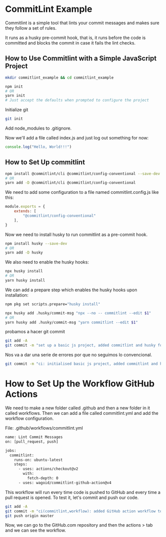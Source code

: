 # CommitLint Example

Commitlint is a simple tool that lints your commit messages and makes sure they follow a set of rules.

It runs as a husky pre-commit hook, that is, it runs before the code is committed and blocks the commit in case it fails the lint checks.

## How to Use Commitlint with a Simple JavaScript Project

```bash
mkdir commitlint_example && cd commitlint_example

npm init
# OR
yarn init
# Just accept the defaults when prompted to configure the project
```

Initialize git

```bash
git init
```

Add node_modules to .gitignore.

Now we'll add a file called index.js and just log out something for now:

```js
console.log("Hello, World!!!")
```

## How to Set Up commitlint

```bash
npm install @commitlint/cli @commitlint/config-conventional --save-dev
# OR
yarn add -D @commitlint/cli @commitlint/config-conventional
```

We need to add some configuration to a file named commitlint.config.js like this:

```js
module.exports = {
    extends: [
        "@commitlint/config-conventional"
    ],
}
```

Now we need to install husky to run commitlint as a pre-commit hook.

```bash
npm install husky --save-dev
# OR
yarn add -D husky
```

We also need to enable the husky hooks:

```bash
npx husky install
# OR
yarn husky install
```
We can add a prepare step which enables the husky hooks upon installation:

```bash
npm pkg set scripts.prepare="husky install"
```

```bash
npx husky add .husky/commit-msg "npx --no -- commitlint --edit $1"
# OR
yarn husky add .husky/commit-msg "yarn commitlint --edit $1"
```

probamos a hacer git commit

```bash
git add -A
git commit -m "set up a basic js project, added commitlint and husky for liniting commit messages"
```

Nos va a dar una serie de errores por que no seguimos lo convencional.

```bash
git commit -m "ci: initialised basic js project, added commitlint and husky to lint commit messages"
```

# How to Set Up the Workflow GitHub Actions

We need to make a new folder called .github and then a new folder in it called workflows. Then we can add a file called commitlint.yml and add the workflow configuration.

File:  .github/workflows/commitlint.yml

```bash
name: Lint Commit Messages
on: [pull_request, push]

jobs:
  commitlint:
    runs-on: ubuntu-latest
    steps:
      - uses: actions/checkout@v2
        with:
          fetch-depth: 0
      - uses: wagoid/commitlint-github-action@v4
```

This workflow will run every time code is pushed to GitHub and every time a pull request is opened. To test it, let's commit and push our code.

```bash
git add -A
git commit -m "ci(commitlint,workflow): added GitHub action workflow to run commitlint on push and pr"
git push origin master
```

Now, we can go to the GitHub.com repository and then the actions > tab and we can see the workflow.
